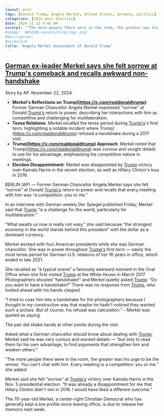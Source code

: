 ```yaml
---
layout: post
tags: [Donald Trump, Angela Merkel, United States, Germany, politics]
categories: [2024 post election]
date: 2024-11-22 9:06 AM
excerpt: "“The more people there were in the room, the greater was his urge to be the winner. You can't chat with him. Every meeting is a competition: you or me.” – Angela Merkel, former German chancellor through four presidents."
#image: 'BASEURL/assets/blog/img/.png'
#description:
#permalink:
title: "Angela Merkel Assessment of Donald Trump"
---
```



## [German ex-leader Merkel says she felt sorrow at Trump's comeback and recalls awkward non-handshake](https://apnews.com/article/germany-merkel-president-trump-handshake-e74e410c08633855b13e84bf37b5c2fb)

Story by AP. November 22, 2024.

- **Merkel's Reflections on Trump](https://x.com/realdonaldtrump)**: Former German Chancellor Angela Merkel expressed "sorrow" at Donald [Trump's](https://x.com/realdonaldtrump) return to power, describing her interactions with him as competitive and challenging for multilateralism.
- **Tense Relations**: Merkel recalled the tense period during [Trump's](https://x.com/realdonaldtrump)'s first term, highlighting a notable incident where Trump](https://x.com/realdonaldtrump) refused a handshake during a 2017 visit.
- **Trump](https://x.com/realdonaldtrump) Approach**: Merkel noted that Trump](https://x.com/realdonaldtrump) was curious and sought details to use for his advantage, emphasizing his competitive nature in meetings.
- **Election Disappointment**: Merkel was disappointed by [Trump](https://x.com/realdonaldtrump) victory over Kamala Harris in the recent election, as well as Hillary Clinton's loss in 2016.

BERLIN (AP) — Former German Chancellor Angela Merkel says she felt “sorrow” at Donald [Trump's](https://x.com/realdonaldtrump) return to power and recalls that every meeting with him was “a competition: you or me.”

In an interview with German weekly Der Spiegel published Friday, Merkel said that [Trump](https://x.com/realdonaldtrump) “is a challenge for the world, particularly for multilateralism.”

“What awaits us now is really not easy,” she said because “the strongest economy in the world stands behind this president” with the dollar as a dominant currency.

Merkel worked with four American presidents while she was German chancellor. She was in power throughout [Trump's](https://x.com/realdonaldtrump) first term — easily the most tense period for German-U.S. relations of her 16 years in office, which ended in late 2021.

She recalled as “a typical scene” a famously awkward moment in the Oval Office when she first visited [Trump](https://x.com/realdonaldtrump) at the White House in March 2017. Photographers shouted “handshake!” and Merkel quietly asked [Trump](https://x.com/realdonaldtrump): “Do you want to have a handshake?” There was no response from [Trump](https://x.com/realdonaldtrump), who looked ahead with his hands clasped.

“I tried to coax him into a handshake for the photographers because I thought in my constructive way that maybe he hadn't noticed they wanted such a picture. But of course, his refusal was calculation.” –  Merkel was quoted as saying. 

The pair did shake hands at other points during the visit.

Asked what a German chancellor should know about dealing with [Trump](https://x.com/realdonaldtrump), Merkel said he was very curious and wanted details — “but only to read them for his own advantage, to find arguments that strengthen him and weaken others.”

“The more people there were in the room, the greater was his urge to be the winner. You can't chat with him. Every meeting is a competition: you or me.” she added.

Merkel said she felt “sorrow” at [Trump's](https://x.com/realdonaldtrump) victory over Kamala Harris in the Nov. 5 presidential election. “It was already a disappointment for me that Hillary Clinton didn't win in 2016. I would have liked a different outcome.”

The 70-year-old Merkel, a center-right Christian Democrat who has generally kept a low profile since leaving office, is due to release her memoirs next week.